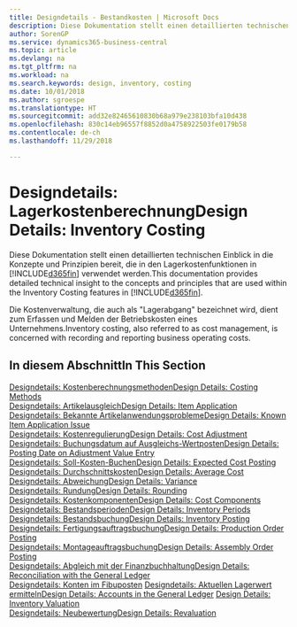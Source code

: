 ```yaml
---
title: Designdetails - Bestandkosten | Microsoft Docs
description: Diese Dokumentation stellt einen detaillierten technischen Einblick in die Konzepte und Prinzipien bereit, die in den Lagerkostenfunktionen in Business Central verwendet werden.
author: SorenGP
ms.service: dynamics365-business-central
ms.topic: article
ms.devlang: na
ms.tgt_pltfrm: na
ms.workload: na
ms.search.keywords: design, inventory, costing
ms.date: 10/01/2018
ms.author: sgroespe
ms.translationtype: HT
ms.sourcegitcommit: add32e82465610830b68a979e238103bfa10d438
ms.openlocfilehash: 830c14eb96557f8852d0a4758922503fe0179b58
ms.contentlocale: de-ch
ms.lasthandoff: 11/29/2018

---
```

# <a name="design-details-inventory-costing"></a><span data-ttu-id="1b9ba-103">Designdetails: Lagerkostenberechnung</span><span class="sxs-lookup"><span data-stu-id="1b9ba-103">Design Details: Inventory Costing</span></span>
<span data-ttu-id="1b9ba-104">Diese Dokumentation stellt einen detaillierten technischen Einblick in die Konzepte und Prinzipien bereit, die in den Lagerkostenfunktionen in [!INCLUDE[d365fin](includes/d365fin_md.md)] verwendet werden.</span><span class="sxs-lookup"><span data-stu-id="1b9ba-104">This documentation provides detailed technical insight to the concepts and principles that are used within the Inventory Costing features in [!INCLUDE[d365fin](includes/d365fin_md.md)].</span></span>  

<span data-ttu-id="1b9ba-105">Die Kostenverwaltung, die auch als "Lagerabgang" bezeichnet wird, dient zum Erfassen und Melden der Betriebskosten eines Unternehmens.</span><span class="sxs-lookup"><span data-stu-id="1b9ba-105">Inventory costing, also referred to as cost management, is concerned with recording and reporting business operating costs.</span></span>  

## <a name="in-this-section"></a><span data-ttu-id="1b9ba-106">In diesem Abschnitt</span><span class="sxs-lookup"><span data-stu-id="1b9ba-106">In This Section</span></span>  
[<span data-ttu-id="1b9ba-107">Designdetails: Kostenberechnungsmethoden</span><span class="sxs-lookup"><span data-stu-id="1b9ba-107">Design Details: Costing Methods</span></span>](design-details-costing-methods.md)  
[<span data-ttu-id="1b9ba-108">Designdetails: Artikelausgleich</span><span class="sxs-lookup"><span data-stu-id="1b9ba-108">Design Details: Item Application</span></span>](design-details-item-application.md)  
[<span data-ttu-id="1b9ba-109">Designdetails: Bekannte Artikelanwendungsprobleme</span><span class="sxs-lookup"><span data-stu-id="1b9ba-109">Design Details: Known Item Application Issue</span></span>](design-details-inventory-zero-level-open-item-ledger-entries.md)  
[<span data-ttu-id="1b9ba-110">Designdetails: Kostenregulierung</span><span class="sxs-lookup"><span data-stu-id="1b9ba-110">Design Details: Cost Adjustment</span></span>](design-details-cost-adjustment.md)  
[<span data-ttu-id="1b9ba-111">Designdetails: Buchungsdatum auf Ausgleichs-Wertposten</span><span class="sxs-lookup"><span data-stu-id="1b9ba-111">Design Details: Posting Date on Adjustment Value Entry</span></span>](design-details-inventory-adjustment-value-entry-posting-date.md)  
[<span data-ttu-id="1b9ba-112">Designdetails: Soll-Kosten-Buchen</span><span class="sxs-lookup"><span data-stu-id="1b9ba-112">Design Details: Expected Cost Posting</span></span>](design-details-expected-cost-posting.md)  
[<span data-ttu-id="1b9ba-113">Designdetails: Durchschnittskosten</span><span class="sxs-lookup"><span data-stu-id="1b9ba-113">Design Details: Average Cost</span></span>](design-details-average-cost.md)  
[<span data-ttu-id="1b9ba-114">Designdetails: Abweichung</span><span class="sxs-lookup"><span data-stu-id="1b9ba-114">Design Details: Variance</span></span>](design-details-variance.md)  
[<span data-ttu-id="1b9ba-115">Designdetails: Rundung</span><span class="sxs-lookup"><span data-stu-id="1b9ba-115">Design Details: Rounding</span></span>](design-details-rounding.md)  
[<span data-ttu-id="1b9ba-116">Designdetails: Kostenkomponenten</span><span class="sxs-lookup"><span data-stu-id="1b9ba-116">Design Details: Cost Components</span></span>](design-details-cost-components.md)  
[<span data-ttu-id="1b9ba-117">Designdetails: Bestandsperioden</span><span class="sxs-lookup"><span data-stu-id="1b9ba-117">Design Details: Inventory Periods</span></span>](design-details-inventory-periods.md)  
[<span data-ttu-id="1b9ba-118">Designdetails: Bestandsbuchung</span><span class="sxs-lookup"><span data-stu-id="1b9ba-118">Design Details: Inventory Posting</span></span>](design-details-inventory-posting.md)  
[<span data-ttu-id="1b9ba-119">Designdetails: Fertigungsauftragsbuchung</span><span class="sxs-lookup"><span data-stu-id="1b9ba-119">Design Details: Production Order Posting</span></span>](design-details-production-order-posting.md)  
[<span data-ttu-id="1b9ba-120">Designdetails: Montageauftragsbuchung</span><span class="sxs-lookup"><span data-stu-id="1b9ba-120">Design Details: Assembly Order Posting</span></span>](design-details-assembly-order-posting.md)  
[<span data-ttu-id="1b9ba-121">Designdetails: Abgleich mit der Finanzbuchhaltung</span><span class="sxs-lookup"><span data-stu-id="1b9ba-121">Design Details: Reconciliation with the General Ledger</span></span>](design-details-reconciliation-with-the-general-ledger.md)  
<span data-ttu-id="1b9ba-122">[Designdetails: Konten im Fibuposten](design-details-accounts-in-the-general-ledger.md)
[Designdetails: Aktuellen Lagerwert ermitteln](design-details-inventory-valuation.md)</span><span class="sxs-lookup"><span data-stu-id="1b9ba-122">[Design Details: Accounts in the General Ledger](design-details-accounts-in-the-general-ledger.md)
[Design Details: Inventory Valuation](design-details-inventory-valuation.md)</span></span>  
[<span data-ttu-id="1b9ba-123">Designdetails: Neubewertung</span><span class="sxs-lookup"><span data-stu-id="1b9ba-123">Design Details: Revaluation</span></span>](design-details-revaluation.md)

